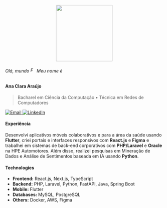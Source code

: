 
<p align="center">
   <img src="https://media3.giphy.com/media/v1.Y2lkPTc5MGI3NjExZzZxMzZkcGxwMnAyNDJwdjRieGptM3BsejNyZTNiZzh2NHd6cmZhMyZlcD12MV9pbnRlcm5hbF9naWZfYnlfaWQmY3Q9Zw/ZS57kdXudVqsDX0TLH/giphy.gif" width="180"/>
</p>

###### Olá, mundo <img src="https://raw.githubusercontent.com/Tarikul-Islam-Anik/Animated-Fluent-Emojis/master/Emojis/Hand%20gestures/Folded%20Hands%20Medium%20Skin%20Tone.png" alt="Folded Hands Medium Skin Tone" width="16" height="16" /> Meu nome é 
#### Ana Clara Araújo
> Bacharel em Ciência da Computação • Técnica em Redes de Computadores

<p>
  <a href="mailto:helloanaclaraaraujo@gmail.com">
    <img alt="Email" src="https://img.shields.io/static/v1?label=Email&message=helloanaclaraaraujo@gmail.com%20&color=18181B&labelColor=EA4335&logo=gmail&logoColor=white">
  </a>
  <a href="https://www.linkedin.com/in/anaclaraaraujoa">
    <img alt="LinkedIn" src="https://img.shields.io/static/v1?label=LinkedIn&message=anaclaraaraujoa%20&color=18181B&labelColor=0077B5&logo=linkedin&logoColor=white">
  </a>
</p>

#### Experiência
Desenvolvi aplicativos móveis colaborativos e para a área da saúde usando **Flutter**, criei portais e interfaces responsivos com **React.js** e **Figma** e trabalhei em sistemas de back-end corporativos com **PHP/Laravel** e **Oracle** na HPE Automotores. Além disso, realizei pesquisas em Mineração de Dados e Análise de Sentimentos baseada em IA usando **Python**.

#### Technologies  
- **Frontend:** React.js, Next.js, TypeScript
- **Backend:** PHP, Laravel, Python, FastAPI, Java, Spring Boot
- **Mobile:** Flutter
- **Databases:** MySQL, PostgreSQL
- **Others:** Docker, AWS, Figma
